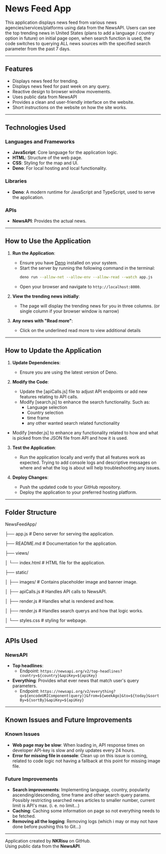 # News Feed App

This application displays news feed from various news agencies/services/platforms using data from the NewsAPI. Users can see the top trending news in United States (plans to add a language / country option in future) on initial page open, when search function is used, the code switches to querying ALL news sources with the specified search parameter from the past 7 days.

---

## Features

- Displays news feed for trending.
- Displays news feed for past week on any query.
- Reactive design to browser window movements.
- Uses public data from NewsAPI
- Provides a clean and user-friendly interface on the website.
- Short instructions on the website on how the site works.

---

## Technologies Used

### Languages and Frameworks

- **JavaScript**: Core language for the application logic.
- **HTML**: Structure of the web page.
- **CSS**: Styling for the map and UI.
- **Deno**: For local hosting and local functionality.

### Libraries

- **Deno**: A modern runtime for JavaScript and TypeScript, used to serve the application.

### APIs

- **NewsAPI**: Provides the actual news.

---

## How to Use the Application

1. **Run the Application**:

   - Ensure you have [Deno](https://deno.land/) installed on your system.
   - Start the server by running the following command in the terminal:
     ```bash
     deno run --allow-net --allow-env --allow-read --watch app.js
     ```
   - Open your browser and navigate to `http://localhost:8000`.

2. **View the trending news initially**:

   - The page will display the trending news for you in three columns. (or single column if your browser window is narrow)

3. **Any news with "Read more"**:
   - Click on the underlined read more to view additional details

---

## How to Update the Application

1. **Update Dependencies**:

   - Ensure you are using the latest version of Deno.

2. **Modify the Code**:
   - Update the [apiCalls.js] file to adjust API endpoints or add new features relating to API calls.
   - Modify [search.js] to enhance the search functionality. Such as:
     - Language selection
     - Country selection
     - time frame
     - any other wanted search related functionality

- Modify [render.js] to enhance any functionality related to how and what is picked from the JSON file from API and how it is used.

3. **Test the Application**:

   - Run the application locally and verify that all features work as expected. Trying to add console logs and descriptive messages on where and what the log is about will help troubleshooting any issues.

4. **Deploy Changes**:
   - Push the updated code to your GitHub repository.
   - Deploy the application to your preferred hosting platform.

---

## Folder Structure

NewsFeedApp/

├── app.js # Deno server for serving the application.

├── README.md # Documentation for the application.

├── views/

│ └── index.html # HTML file for the application.

├── static/

│ ├── images/ # Contains placeholder image and banner image.

│ ├── apiCalls.js # Handles API calls to NewsAPI.

│ ├── render.js # Handles what is rendered and how.

│ ├── render.js # Handles search querys and how that logic works.

│ └── styles.css # styling for webpage.

---

## APIs Used

### NewsAPI

- **Top headlines**:
  - Endpoint: `https://newsapi.org/v2/top-headlines?country=${country}&apiKey=${apiKey}`
- **Everything**: Provides what ever news that match user's query parameters.
  - Endpoint: `https://newsapi.org/v2/everything?q=${encodeURIComponent(query)}&from=${weekAgo}&to=${today}&sortBy=${sortBy}&apiKey=${apiKey}`

---

## Known Issues and Future Improvements

### Known Issues

- **Web page may be slow**: When loading in, API response times on developer API-key is slow and only updates every 24 hours.
- **Error for missing file in console**: Clean up on this issue is coming, related to code logic not having a fallback at this point for missing image file.

### Future Improvements

- **Search improvements**: Implementing language, country, popularity ascending/descending, time frame and other search query params. Possibly restricting searched news articles to smaller number, current limit is API's max. (i. e. no limit...)
- **Caching**: Caching some information on page so not everything needs to be fetched.
- **Removing all the logging**: Removing logs (which i may or may not have done before pushing this to Git...)

---

Application created by **NKRisu** on GitHub.  
Using public data from the **NewsAPI**.
